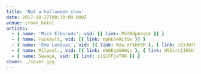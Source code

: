 ```yaml
---
title: 'Not a halloween show'
date: 2017-10-27T08:30:00.000Z
venue: crown_hotel
artists:
  - { name: 'Mick Elborado', vid: [{ link: PbTBdpAsqLk }] }
  - { name: Fuckault, vid: [{ link: npHEheRLtQw }] }
  - { name: 'Emo Lendvai', vid: [{ link: Wzw-XFXHrEM }, { link: iSYJUrBmxv8 }] }
  - { name: Milpool., vid: [{ link: eWQEqQG0Wqs }, { link: H5Dirc1I65U }, { link: Oo5CTb8YdPU }] }
  - { name: Sewage, vid: [{ link: siQLFFjxT08 }] }
cover: ./cover.jpg
---
```

